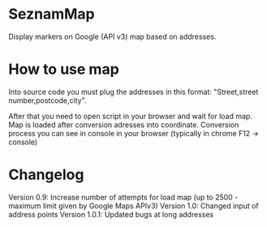 SeznamMap
=========

Display markers on Google (API v3) map based on addresses.

How to use map
=========
Into source code you must plug the addresses in this format: "Street,street number,postcode,city".

After that you need to open script in your browser and wait for load map. Map is loaded after conversion adresses into coordinate. Conversion process you can see in console in your browser (typically in chrome F12 -> console)

Changelog
=========
Version 0.9: Increase number of attempts for load map (up to 2500 - maximum limit given by Google Maps APIv3)
Version 1.0: Changed input of address points
Version 1.0.1: Updated bugs at long addresses
